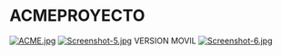 # ACMEPROYECTO

[![ACME.jpg](https://i.postimg.cc/Zqs1RCcD/ACME.jpg)](https://postimg.cc/4Kt824jz)
[![Screenshot-5.jpg](https://i.postimg.cc/G3G50MZf/Screenshot-5.jpg)](https://postimg.cc/7bPV0NP1)
VERSION MOVIL
[![Screenshot-6.jpg](https://i.postimg.cc/gkKtjxcq/Screenshot-6.jpg)](https://postimg.cc/3ddFbJvd)
